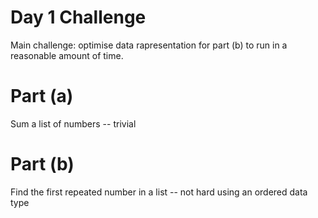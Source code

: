 # Day 1 Challenge

Main challenge: optimise data rapresentation for part (b) to run in a reasonable amount of time.

# Part (a)
Sum a list of numbers -- trivial

# Part (b)
Find the first repeated number in a list -- not hard using an ordered data type